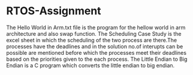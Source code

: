 # RTOS-Assignment
The Hello World in Arm.txt file is the program for the hellow world in arm architecture and also swap function.
The Scheduling Case Study is the excel sheet in which the scheduling of the two process are there.The processes have the deadlines and in the solution no.of interupts can be possible are mentioned before which the processes meet their deadlines based on the priorities given to the each process.
The Little Endian to Big Endian is a C program which converts the little endian to big endian.
